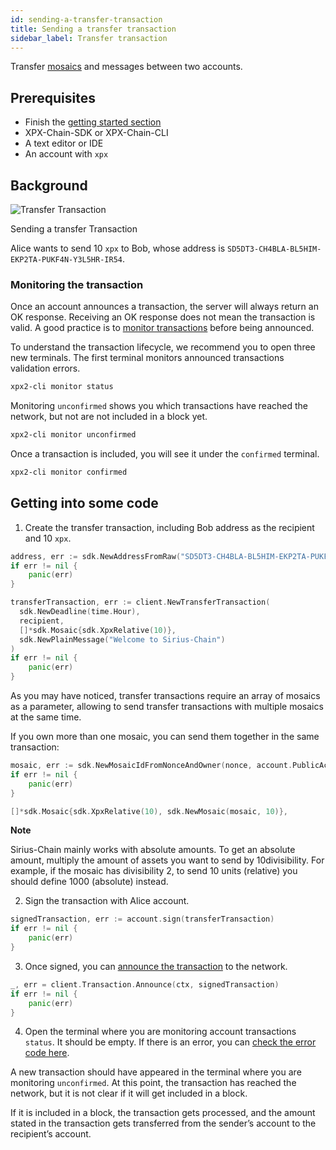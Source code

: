 ```yaml
---
id: sending-a-transfer-transaction
title: Sending a transfer transaction
sidebar_label: Transfer transaction
---
```


Transfer [mosaics](../../built-in-features/mosaic.md) and messages between two accounts.

## Prerequisites

- Finish the [getting started section](../../getting-started/setting-up-workstation.md)
- XPX-Chain-SDK or XPX-Chain-CLI
- A text editor or IDE
- An account with `xpx`

## Background

![Transfer Transaction](/img/transfer-transaction1.png "Transfer Transaction")

<p class=caption>Sending a transfer Transaction</p>

Alice wants to send 10 `xpx` to Bob, whose address is `SD5DT3-CH4BLA-BL5HIM-EKP2TA-PUKF4N-Y3L5HR-IR54`.

### Monitoring the transaction

Once an account announces a transaction, the server will always return an OK response. Receiving an OK response does not mean the transaction is valid. A good practice is to [monitor transactions](../monitoring/monitoring-a-transaction-status.md) before being announced.

To understand the transaction lifecycle, we recommend you to open three new terminals. The first terminal monitors announced transactions validation errors.

```sh
xpx2-cli monitor status
```

Monitoring `unconfirmed` shows you which transactions have reached the network, but not are not included in a block yet.

```sh
xpx2-cli monitor unconfirmed
```

Once a transaction is included, you will see it under the `confirmed` terminal.

```sh
xpx2-cli monitor confirmed
```

## Getting into some code

1. Create the transfer transaction, including Bob address as the recipient and 10 `xpx`.

<!--DOCUSAURUS_CODE_TABS-->
<!--Golang-->
```go
address, err := sdk.NewAddressFromRaw("SD5DT3-CH4BLA-BL5HIM-EKP2TA-PUKF4N-Y3L5HR-IR54")
if err != nil {
    panic(err)
}

transferTransaction, err := client.NewTransferTransaction(
  sdk.NewDeadline(time.Hour),
  recipient,
  []*sdk.Mosaic{sdk.XpxRelative(10)},
  sdk.NewPlainMessage("Welcome to Sirius-Chain")
)
if err != nil {
    panic(err)
}
```
<!--END_DOCUSAURUS_CODE_TABS-->

As you may have noticed, transfer transactions require an array of mosaics as a parameter, allowing to send transfer transactions with multiple mosaics at the same time.

If you own more than one mosaic, you can send them together in the same transaction:

<!--DOCUSAURUS_CODE_TABS-->
<!--Golang-->
```go
mosaic, err := sdk.NewMosaicIdFromNonceAndOwner(nonce, account.PublicAccount.PublicKey)
if err != nil {
    panic(err)
}

[]*sdk.Mosaic{sdk.XpxRelative(10), sdk.NewMosaic(mosaic, 10)},
```
<!--END_DOCUSAURUS_CODE_TABS-->

<div class=info>

**Note**

Sirius-Chain mainly works with absolute amounts. To get an absolute amount, multiply the amount of assets you want to send by 10divisibility. For example, if the mosaic has divisibility 2, to send 10 units (relative) you should define 1000 (absolute) instead.

</div>

2. Sign the transaction with Alice account.

<!--DOCUSAURUS_CODE_TABS-->
```go
signedTransaction, err := account.sign(transferTransaction)
if err != nil {
    panic(err)
}
```
<!--END_DOCUSAURUS_CODE_TABS-->


3. Once signed, you can [announce the transaction](../../protocol/transaction.md) to the network.

<!--DOCUSAURUS_CODE_TABS-->
<!--Golang-->
```go
_, err = client.Transaction.Announce(ctx, signedTransaction)
if err != nil {
    panic(err)
}
```
<!--END_DOCUSAURUS_CODE_TABS-->


4. Open the terminal where you are monitoring account transactions `status`. It should be empty. If there is an error, you can [check the error code here](../../rest-api/status-errors.md).

A new transaction should have appeared in the terminal where you are monitoring `unconfirmed`. At this point, the transaction has reached the network, but it is not clear if it will get included in a block.

If it is included in a block, the transaction gets processed, and the amount stated in the transaction gets transferred from the sender’s account to the recipient’s account.

